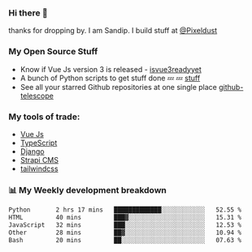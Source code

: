 ### Hi there 👋

thanks for dropping by.
I am Sandip. I build stuff at [@Pixeldust](github.com/pixeldust-in/)

###  **My Open Source Stuff**

 - Know if Vue Js version 3 is released -  [isvue3readyyet](https://github.com/sandiprb/isvue3readyyet)
 - A bunch of Python scripts to get stuff done 💤 💤 [stuff](https://github.com/sandiprb/stuff)
 - See all your starred Github repositories at one single place [github-telescope](https://github.com/sandiprb/github-telescope)



###  **My tools of trade:**
 - [Vue Js](https://github.com/vuejs/vue/)
 - [TypeScript](https://github.com/microsoft/TypeScript)
 - [Django](github.com/django/django)
 - [Strapi CMS](github.com/strapi/strapi)
 - [tailwindcss](https://github.com/tailwindlabs/tailwindcss)


###  📊 **My Weekly development breakdown**
<!--START_SECTION:waka-->

```txt
Python       2 hrs 17 mins   █████████████░░░░░░░░░░░░   52.55 %
HTML         40 mins         ███▓░░░░░░░░░░░░░░░░░░░░░   15.31 %
JavaScript   32 mins         ███░░░░░░░░░░░░░░░░░░░░░░   12.53 %
Other        28 mins         ██▓░░░░░░░░░░░░░░░░░░░░░░   10.94 %
Bash         20 mins         ██░░░░░░░░░░░░░░░░░░░░░░░   07.63 %
```

<!--END_SECTION:waka-->

